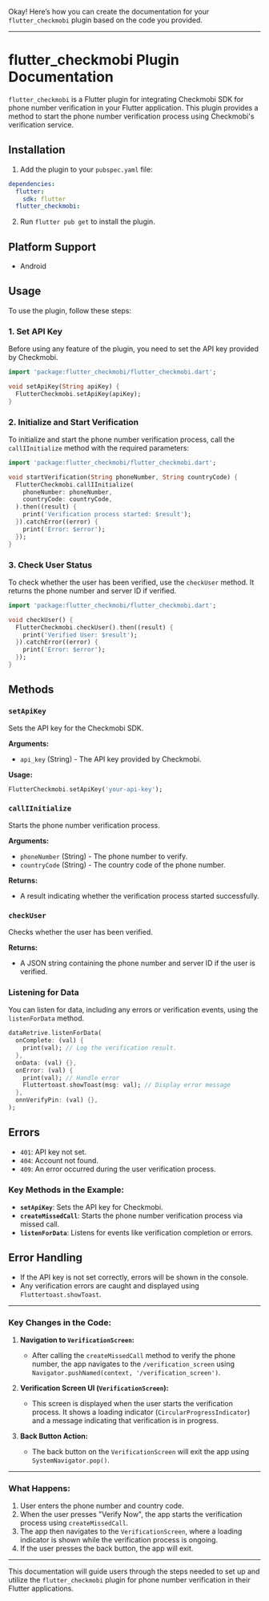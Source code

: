 Okay! Here’s how you can create the documentation for your `flutter_checkmobi` plugin based on the code you provided.

---

# flutter_checkmobi Plugin Documentation

`flutter_checkmobi` is a Flutter plugin for integrating Checkmobi SDK for phone number verification in your Flutter application. This plugin provides a method to start the phone number verification process using Checkmobi's verification service.

## Installation

1. Add the plugin to your `pubspec.yaml` file:

```yaml
dependencies:
  flutter:
    sdk: flutter
  flutter_checkmobi:

```

2. Run `flutter pub get` to install the plugin.

## Platform Support

- Android

## Usage

To use the plugin, follow these steps:

### 1. Set API Key
Before using any feature of the plugin, you need to set the API key provided by Checkmobi.

```dart
import 'package:flutter_checkmobi/flutter_checkmobi.dart';

void setApiKey(String apiKey) {
  FlutterCheckmobi.setApiKey(apiKey);
}
```

### 2. Initialize and Start Verification
To initialize and start the phone number verification process, call the `callIInitialize` method with the required parameters:

```dart
import 'package:flutter_checkmobi/flutter_checkmobi.dart';

void startVerification(String phoneNumber, String countryCode) {
  FlutterCheckmobi.callIInitialize(
    phoneNumber: phoneNumber,
    countryCode: countryCode,
  ).then((result) {
    print('Verification process started: $result');
  }).catchError((error) {
    print('Error: $error');
  });
}
```

### 3. Check User Status
To check whether the user has been verified, use the `checkUser` method. It returns the phone number and server ID if verified.

```dart
import 'package:flutter_checkmobi/flutter_checkmobi.dart';

void checkUser() {
  FlutterCheckmobi.checkUser().then((result) {
    print('Verified User: $result');
  }).catchError((error) {
    print('Error: $error');
  });
}
```

## Methods

### `setApiKey`
Sets the API key for the Checkmobi SDK.

**Arguments:**
- `api_key` (String) - The API key provided by Checkmobi.

**Usage:**
```dart
FlutterCheckmobi.setApiKey('your-api-key');
```

### `callIInitialize`
Starts the phone number verification process.

**Arguments:**
- `phoneNumber` (String) - The phone number to verify.
- `countryCode` (String) - The country code of the phone number.

**Returns:** 
- A result indicating whether the verification process started successfully.

### `checkUser`
Checks whether the user has been verified.

**Returns:**
- A JSON string containing the phone number and server ID if the user is verified.


###  Listening for Data
You can listen for data, including any errors or verification events, using the `listenForData` method.

```dart
dataRetrive.listenForData(
  onComplete: (val) {
    print(val); // Log the verification result.
  },
  onData: (val) {},
  onError: (val) {
    print(val); // Handle error
    Fluttertoast.showToast(msg: val); // Display error message
  },
  onnVerifyPin: (val) {},
);
```

## Errors

- `401`: API key not set.
- `404`: Account not found.
- `409`: An error occurred during the user verification process.



### Key Methods in the Example:

- **`setApiKey`**: Sets the API key for Checkmobi.
- **`createMissedCall`**: Starts the phone number verification process via missed call.
- **`listenForData`**: Listens for events like verification completion or errors.

## Error Handling

- If the API key is not set correctly, errors will be shown in the console.
- Any verification errors are caught and displayed using `Fluttertoast.showToast`.

---

### Key Changes in the Code:

1. **Navigation to `VerificationScreen`:**
   - After calling the `createMissedCall` method to verify the phone number, the app navigates to the `/verification_screen` using `Navigator.pushNamed(context, '/verification_screen')`.

2. **Verification Screen UI (`VerificationScreen`):**
   - This screen is displayed when the user starts the verification process. It shows a loading indicator (`CircularProgressIndicator`) and a message indicating that verification is in progress.

3. **Back Button Action:**
   - The back button on the `VerificationScreen` will exit the app using `SystemNavigator.pop()`.

---

### What Happens:

1. User enters the phone number and country code.
2. When the user presses "Verify Now", the app starts the verification process using `createMissedCall`.
3. The app then navigates to the `VerificationScreen`, where a loading indicator is shown while the verification process is ongoing.
4. If the user presses the back button, the app will exit.

---


This documentation will guide users through the steps needed to set up and utilize the `flutter_checkmobi` plugin for phone number verification in their Flutter applications.


